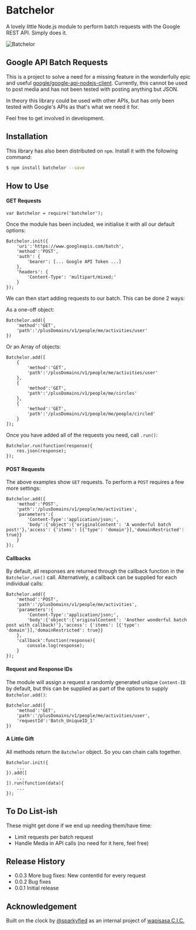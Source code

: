 # Batchelor
A lovely little Node.js module to perform batch requests with the Google REST API. Simply does it.

![Batchelor](http://wapi.staging.wapisasa.org/wp-content/uploads/2015/02/batchelor-smaller.png)

## Google API Batch Requests
This is a project to solve a need for a missing feature in the wonderfully epic and useful [google/google-api-nodejs-client](https://github.com/google/google-api-nodejs-client). Currently, this cannot be used to post media and has not been tested with posting anything but JSON.

In theory this library could be used with other APIs, but has only been tested with Google's APIs as that's what we need it for.

Feel free to get involved in development.

## Installation

This library has also been distributed on `npm`. Install it with the following command:

``` sh
$ npm install batchelor --save
```

## How to Use
#### GET Requests
``` node
var Batchelor = require('batchelor');
```
Once the module has been included, we initialise it with all our default options:
``` node
Batchelor.init({
	'uri':'https://www.googleapis.com/batch',
	'method':'POST',
	'auth': {
		'bearer': [... Google API Token ...]
	},
	'headers': {
		'Content-Type': 'multipart/mixed;'
	}
});
```
We can then start adding requests to our batch. This can be done 2 ways:

As a one-off object:
``` node
Batchelor.add({
	'method':'GET',
	'path':'/plusDomains/v1/people/me/activities/user'
})
```
Or an Array of objects:
``` node
Batchelor.add([
	{
		'method':'GET',
		'path':'/plusDomains/v1/people/me/activities/user'
	},
	{
		'method':'GET',
		'path':'/plusDomains/v1/people/me/circles'
	},
	{
		'method':'GET',
		'path':'/plusDomains/v1/people/me/people/circled'
	}
]);
```
Once you have added all of the requests you need, call `.run()`:
``` node
Batchelor.run(function(response){
	res.json(response);
});
```
#### POST Requests
The above examples show `GET` requests. To perform a `POST` requires a few more settings:
``` node
Batchelor.add({
	'method':'POST',
	'path':'/plusDomains/v1/people/me/activities',
	'parameters':{
		'Content-Type':'application/json;',
		'body':{'object':{'originalContent': 'A wonderful batch post!'},'access': {'items': [{'type': 'domain'}],'domainRestricted': true}}
	}
});
```
#### Callbacks
By default, all responses are returned through the callback function in the `Batchelor.run()` call. Alternatively, a callback can be supplied for each individual calls:
``` node
Batchelor.add({
	'method':'POST',
	'path':'/plusDomains/v1/people/me/activities',
	'parameters':{
		'Content-Type':'application/json;',
		'body':{'object':{'originalContent': 'Another wonderful batch post with callback!'},'access': {'items': [{'type': 'domain'}],'domainRestricted': true}}
	},
	'callback':function(response){
		console.log(response);
	}
});
```
#### Request and Response IDs
The module will assign a request a randomly generated unique `Content-ID` by default, but this can be supplied as part of the options to supply `Batchelor.add()`:
``` node
Batchelor.add({
	'method':'GET',
	'path':'/plusDomains/v1/people/me/activities/user',
	'requestId':'Batch_UniqueID_1'
})
```
#### A Little Gift
All methods return the `Batchelor` object. So you can chain calls together.

``` node
Batchelor.init({
	...
}).add([
	...
]).run(function(data){
	...
});
```
## To Do List-ish
These might get done if we end up needing them/have time:
* Limit requests per batch request
* Handle Media in API calls (no need for it here, feel free)

## Release History

* 0.0.3 More bug fixes: New contentId for every request
* 0.0.2 Bug fixes
* 0.0.1 Initial release

## Acknowledgement
Built on the clock by [@sparkyfied](https://github.com/sparkyfied) as an internal project of [wapisasa C.I.C.](http://www.wapisasa.com)

